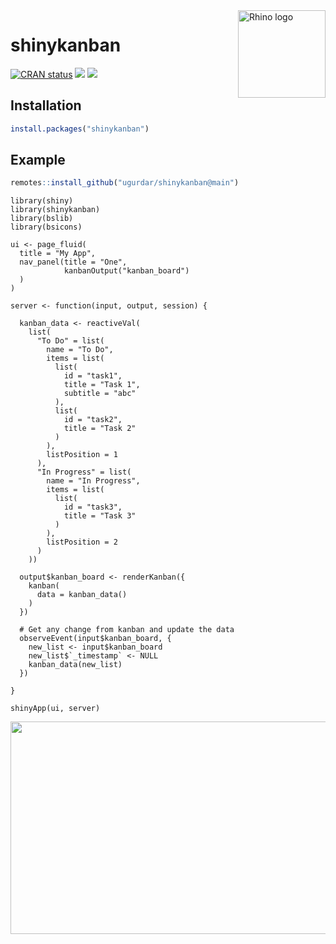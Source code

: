 <img src="https://drive.google.com/uc?export=download&id=12CIiaTKPJh4D1IegS5jzM30E4MEm-oQ_" align="right" alt="Rhino logo" style="height: 140px;">

# shinykanban

<!-- badges: start -->
[![CRAN status](https://www.r-pkg.org/badges/version/shinykanban)](https://cran.r-project.org/package=shinykanban)
[![](https://cranlogs.r-pkg.org/badges/shinykanban)](https://cran.rstudio.com/web/packages/shinykanban/index.html)
[![](http://cranlogs.r-pkg.org/badges/last-week/shinykanban?color=green)](https://cran.r-project.org/package=shinykanban)
<!-- badges: end -->


## Installation

``` r
install.packages("shinykanban")
```

## Example

``` r
remotes::install_github("ugurdar/shinykanban@main")
```

```
library(shiny)
library(shinykanban)
library(bslib)
library(bsicons)

ui <- page_fluid(
  title = "My App",
  nav_panel(title = "One",
            kanbanOutput("kanban_board")
  )
)

server <- function(input, output, session) {

  kanban_data <- reactiveVal(
    list(
      "To Do" = list(
        name = "To Do",
        items = list(
          list(
            id = "task1",
            title = "Task 1",
            subtitle = "abc"
          ),
          list(
            id = "task2",
            title = "Task 2"
          )
        ),
        listPosition = 1
      ),
      "In Progress" = list(
        name = "In Progress",
        items = list(
          list(
            id = "task3",
            title = "Task 3"
          )
        ),
        listPosition = 2
      )
    ))

  output$kanban_board <- renderKanban({
    kanban(
      data = kanban_data()
    )
  })

  # Get any change from kanban and update the data
  observeEvent(input$kanban_board, {
    new_list <- input$kanban_board
    new_list$`_timestamp` <- NULL
    kanban_data(new_list)
  })

}

shinyApp(ui, server)

```

<img width="620" height="340" src="https://drive.google.com/uc?export=download&id=1fQKFVrmcNnlNzMir4cDGjXGW42utPZhU">

